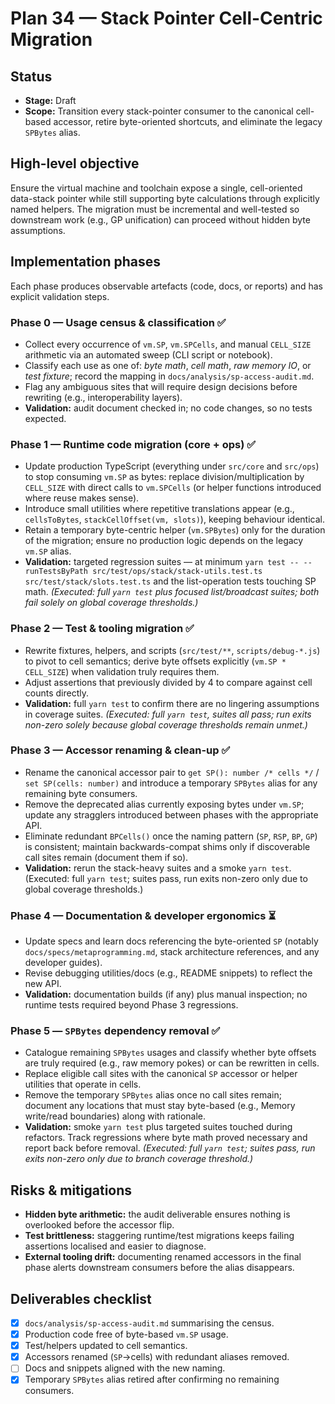 # Plan 34 — Stack Pointer Cell-Centric Migration

## Status
- **Stage:** Draft
- **Scope:** Transition every stack-pointer consumer to the canonical cell-based accessor, retire byte-oriented shortcuts, and eliminate the legacy `SPBytes` alias.

## High-level objective
Ensure the virtual machine and toolchain expose a single, cell-oriented data-stack pointer while still supporting byte calculations through explicitly named helpers. The migration must be incremental and well-tested so downstream work (e.g., GP unification) can proceed without hidden byte assumptions.

## Implementation phases
Each phase produces observable artefacts (code, docs, or reports) and has explicit validation steps.

### Phase 0 — Usage census & classification ✅
- Collect every occurrence of `vm.SP`, `vm.SPCells`, and manual `CELL_SIZE` arithmetic via an automated sweep (CLI script or notebook).
- Classify each use as one of: *byte math*, *cell math*, *raw memory IO*, or *test fixture*; record the mapping in `docs/analysis/sp-access-audit.md`.
- Flag any ambiguous sites that will require design decisions before rewriting (e.g., interoperability layers).
- **Validation:** audit document checked in; no code changes, so no tests expected.

### Phase 1 — Runtime code migration (core + ops) ✅
- Update production TypeScript (everything under `src/core` and `src/ops`) to stop consuming `vm.SP` as bytes: replace division/multiplication by `CELL_SIZE` with direct calls to `vm.SPCells` (or helper functions introduced where reuse makes sense).
- Introduce small utilities where repetitive translations appear (e.g., `cellsToBytes`, `stackCellOffset(vm, slots)`), keeping behaviour identical.
- Retain a temporary byte-centric helper (`vm.SPBytes`) only for the duration of the migration; ensure no production logic depends on the legacy `vm.SP` alias.
- **Validation:** targeted regression suites — at minimum `yarn test -- --runTestsByPath src/test/ops/stack/stack-utils.test.ts src/test/stack/slots.test.ts` and the list-operation tests touching SP math. *(Executed: full `yarn test` plus focused list/broadcast suites; both fail solely on global coverage thresholds.)*

### Phase 2 — Test & tooling migration ✅
- Rewrite fixtures, helpers, and scripts (`src/test/**`, `scripts/debug-*.js`) to pivot to cell semantics; derive byte offsets explicitly (`vm.SP * CELL_SIZE`) when validation truly requires them.
- Adjust assertions that previously divided by 4 to compare against cell counts directly.
- **Validation:** full `yarn test` to confirm there are no lingering assumptions in coverage suites. *(Executed: full `yarn test`, suites all pass; run exits non-zero solely because global coverage thresholds remain unmet.)*

### Phase 3 — Accessor renaming & clean-up ✅
- Rename the canonical accessor pair to `get SP(): number /* cells */` / `set SP(cells: number)` and introduce a temporary `SPBytes` alias for any remaining byte consumers.
- Remove the deprecated alias currently exposing bytes under `vm.SP`; update any stragglers introduced between phases with the appropriate API.
- Eliminate redundant `BPCells()` once the naming pattern (`SP`, `RSP`, `BP`, `GP`) is consistent; maintain backwards-compat shims only if discoverable call sites remain (document them if so).
- **Validation:** rerun the stack-heavy suites and a smoke `yarn test`. (Executed: full `yarn test`; suites pass, run exits non-zero only due to global coverage thresholds.)

### Phase 4 — Documentation & developer ergonomics ⏳
- Update specs and learn docs referencing the byte-oriented `SP` (notably `docs/specs/metaprogramming.md`, stack architecture references, and any developer guides).
- Revise debugging utilities/docs (e.g., README snippets) to reflect the new API.
- **Validation:** documentation builds (if any) plus manual inspection; no runtime tests required beyond Phase 3 regressions.

### Phase 5 — `SPBytes` dependency removal ✅
- Catalogue remaining `SPBytes` usages and classify whether byte offsets are truly required (e.g., raw memory pokes) or can be rewritten in cells.
- Replace eligible call sites with the canonical `SP` accessor or helper utilities that operate in cells.
- Remove the temporary `SPBytes` alias once no call sites remain; document any locations that must stay byte-based (e.g., Memory write/read boundaries) along with rationale.
- **Validation:** smoke `yarn test` plus targeted suites touched during refactors. Track regressions where byte math proved necessary and report back before removal. *(Executed: full `yarn test`; suites pass, run exits non-zero only due to branch coverage threshold.)*

## Risks & mitigations
- **Hidden byte arithmetic:** the audit deliverable ensures nothing is overlooked before the accessor flip.
- **Test brittleness:** staggering runtime/test migrations keeps failing assertions localised and easier to diagnose.
- **External tooling drift:** documenting renamed accessors in the final phase alerts downstream consumers before the alias disappears.

## Deliverables checklist
- [x] `docs/analysis/sp-access-audit.md` summarising the census.
- [x] Production code free of byte-based `vm.SP` usage.
- [x] Test/helpers updated to cell semantics.
- [x] Accessors renamed (`SP`→cells) with redundant aliases removed.
- [ ] Docs and snippets aligned with the new naming.
- [x] Temporary `SPBytes` alias retired after confirming no remaining consumers.
